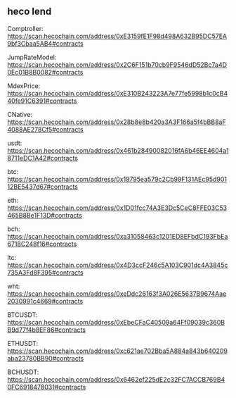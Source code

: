 ## heco lend

Comptroller:
https://scan.hecochain.com/address/0xE3159fE1F98d498A632B95DC57EA9bf3Cbaa5AB4#contracts

JumpRateModel:
https://scan.hecochain.com/address/0x2C6F151b70cb9F9546dD52Bc7a4D0Ec01B8B0082#contracts

MdexPrice:
https://scan.hecochain.com/address/0xE310B243223A7e77fe5998b1c0cB440fe91C6391#contracts

CNative:
https://scan.hecochain.com/address/0x28b8e8b420a3A3F166a5f4bBB8aF4088AE278Cf5#contracts


usdt:
https://scan.hecochain.com/address/0x461b28490082016fA6b46EE4604a18711eDC1A42#contracts


btc:
https://scan.hecochain.com/address/0x19795ea579c2Cb99F131AEc95d90112BE5437d67#contracts

eth:
https://scan.hecochain.com/address/0x1D01fcc74A3E3Dc5CeC8FFE03C53465B8Be1F13D#contracts


bch:
https://scan.hecochain.com/address/0xa31058463c1201ED8EFbdC193FbEa6718C248f16#contracts

ltc:
https://scan.hecochain.com/address/0x4D3ccF246c5A103C901dc4A3845c735A3Fd8F395#contracts

wht:
https://scan.hecochain.com/address/0xeDdc26163f3A026E5637B9674Aae2030991c4669#contracts

BTCUSDT:
https://scan.hecochain.com/address/0xEbeCFaC40509a64Ff09039c360BB9d77f4b8EF86#contracts

ETHUSDT:
https://scan.hecochain.com/address/0xc621ae702Bba5A884a843b640209aba23780BB90#contracts

BCHUSDT:
https://scan.hecochain.com/address/0x6462ef225dE2c32FC7ACCB769B40FC6918478031#contracts
